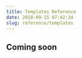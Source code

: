 ```yaml
---
title: Templates Reference
date: 2018-09-15 07:42:34
slug: reference/templates
---
```

## Coming soon
